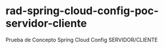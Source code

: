 # rad-spring-cloud-config-poc-servidor-cliente
Prueba de Concepto Spring Cloud Config SERVIDOR/CLIENTE
